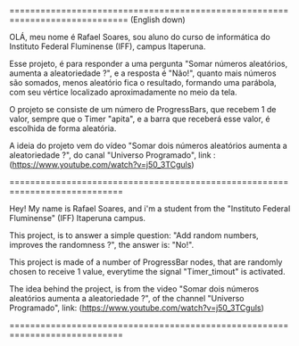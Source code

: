 =============================================================================
(English down)

OLÁ, meu nome é Rafael Soares, sou aluno do curso de informática do Instituto Federal Fluminense (IFF), campus Itaperuna.

Esse projeto, é para responder a uma pergunta "Somar números aleatórios, aumenta a aleatoriedade ?", e a resposta é "Não!", quanto mais números são somados, menos aleatório fica o resultado, formando uma parábola, com seu vértice localizado aproximadamente no meio da tela.

O projeto se consiste de um número de ProgressBars, que recebem 1 de valor, sempre que o Timer "apita", e a barra que receberá esse valor, é escolhida de forma aleatória.

A ideia do projeto vem do vídeo "Somar dois números aleatórios aumenta a aleatoriedade ?", do canal "Universo Programado", link :(https://www.youtube.com/watch?v=j50_3TCguls)

============================================================================

Hey! My name is Rafael Soares, and i'm a student from the "Instituto Federal Fluminense" (IFF) Itaperuna campus.

This project, is to answer a simple question: "Add random numbers, improves the randomness ?", the answer is: "No!".

This project is made of a number of ProgressBar nodes, that are randomly chosen to receive 1 value, everytime the signal "Timer_timout" is activated.

The idea behind the project, is from the video "Somar dois números aleatórios aumenta a aleatoriedade ?", of the channel "Universo Programado", link: (https://www.youtube.com/watch?v=j50_3TCguls)

============================================================================
